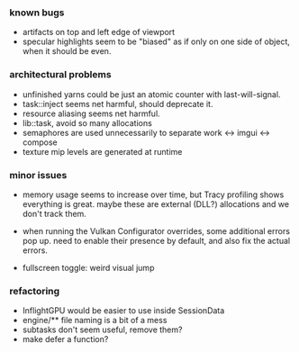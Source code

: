 ### known bugs
- artifacts on top and left edge of viewport
- specular highlights seem to be "biased"
    as if only on one side of object, when it should be even.

### architectural problems
- unfinished yarns could be just an atomic counter with last-will-signal.
- task::inject seems net harmful, should deprecate it.
- resource aliasing seems net harmful. 
- lib::task, avoid so many allocations
- semaphores are used unnecessarily to separate work <-> imgui <-> compose
- texture mip levels are generated at runtime

### minor issues
- memory usage seems to increase over time,
    but Tracy profiling shows everything is great.
    maybe these are external (DLL?) allocations and we don't track them.

- when running the Vulkan Configurator overrides, some additional errors pop up.
    need to enable their presence by default, and also fix the actual errors.

- fullscreen toggle: weird visual jump

### refactoring
- InflightGPU would be easier to use inside SessionData
- engine/** file naming is a bit of a mess
- subtasks don't seem useful, remove them?
- make defer a function?
